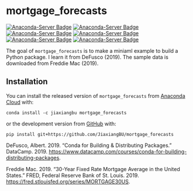 
<!-- README.md is generated from README.Rmd. Please edit that file -->

# mortgage\_forecasts

<!-- badges: start -->

[![Anaconda-Server
Badge](https://anaconda.org/jiaxiangbu/mortgage_forecasts/badges/version.svg)](https://anaconda.org/jiaxiangbu/mortgage_forecasts)
[![Anaconda-Server
Badge](https://anaconda.org/jiaxiangbu/mortgage_forecasts/badges/latest_release_date.svg)](https://anaconda.org/jiaxiangbu/mortgage_forecasts)
[![Anaconda-Server
Badge](https://anaconda.org/jiaxiangbu/mortgage_forecasts/badges/platforms.svg)](https://anaconda.org/jiaxiangbu/mortgage_forecasts)
[![Anaconda-Server
Badge](https://anaconda.org/jiaxiangbu/mortgage_forecasts/badges/license.svg)](https://anaconda.org/jiaxiangbu/mortgage_forecasts)
[![Anaconda-Server
Badge](https://anaconda.org/jiaxiangbu/mortgage_forecasts/badges/downloads.svg)](https://anaconda.org/jiaxiangbu/mortgage_forecasts)
[![Anaconda-Server
Badge](https://anaconda.org/jiaxiangbu/mortgage_forecasts/badges/installer/conda.svg)](https://conda.anaconda.org/jiaxiangbu)
<!-- badges: end -->

The goal of `mortgage_forecasts` is to make a miniaml example to build a
Python package. I learn it from DeFusco (2019). The sample data is
downloaded from Freddie Mac (2019).

## Installation

You can install the released version of `mortgage_forecasts` from
[Anaconda Cloud](https://anaconda.org/JiaxiangBU/mortgage_forecasts)
with:

``` conda
conda install -c jiaxiangbu mortgage_forecasts 
```

or the development version from [GitHub](https://github.com/) with:

``` conda
pip install git+https://github.com/JiaxiangBU/mortgage_forecasts
```

<div id="refs" class="references">

<div id="ref-Albert_DeFusco2019">

DeFusco, Albert. 2019. “Conda for Building & Distributing Packages.”
DataCamp. 2019.
<https://www.datacamp.com/courses/conda-for-building-distributing-packages>.

</div>

<div id="ref-MORTGAGE30US">

Freddie Mac. 2019. “30-Year Fixed Rate Mortgage Average in the United
States.” FRED, Federal Reserve Bank of St. Louis. 2019.
<https://fred.stlouisfed.org/series/MORTGAGE30US>.

</div>

</div>
